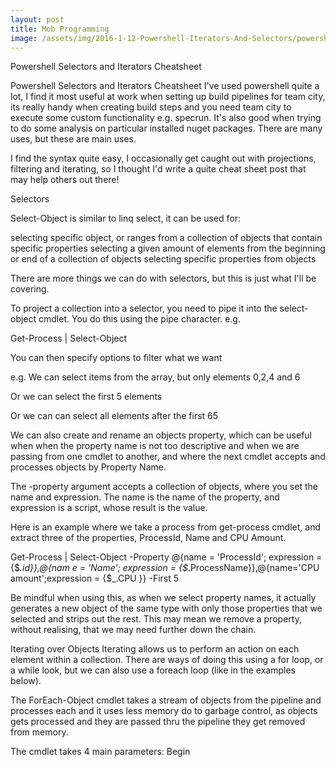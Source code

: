 ```yaml
---
layout: post
title: Mob Programming
image: /assets/img/2016-1-12-Powershell-Iterators-And-Selectors/powershell.jpg
---
```


Powershell Selectors and Iterators Cheatsheet

Powershell Selectors and Iterators Cheatsheet
I've used powershell quite a lot, I find it most useful at work when setting up build pipelines for team city, its really handy when creating build steps and you need team city to execute some custom functionality e.g. specrun. It's also good when trying to do some analysis on particular installed nuget packages. There are many uses, but these are main uses.

 

I find the syntax quite easy, I occasionally get caught out with projections, filtering and iterating, so I thought I'd write a quite cheat sheet post that may help others out there!

Selectors

Select-Object is similar to linq select, it can be used for: 

selecting specific object, or ranges from a collection of objects that contain specific properties
selecting a given amount of elements from the beginning or end of a collection of objects
selecting specific properties from objects

There are more things we can do with selectors, but this is just what I'll be covering.

To project a collection into a selector, you need to pipe it into the select-object cmdlet. You do this using the pipe character. e.g.

Get-Process | Select-Object

You can then specify options to filter what we want


e.g.
We can select items from the array, but only elements 0,2,4 and 6




Or we can select the first 5 elements




Or we can can select all elements after the first 65




We can also create and rename an objects property, which can be useful when when the property name is not too descriptive and when we are passing from one cmdlet to another, and where the next cmdlet accepts and processes objects by Property Name.

The -property argument accepts a collection of objects, where you set the name and expression. The name is the name of the property, and expression is a script, whose result is the value.

Here is an example where we take a process from get-process cmdlet, and extract three of the properties, ProcessId, Name and CPU Amount.

Get-Process | Select-Object -Property @{name = 'ProcessId'; expression = {$_.id}},@{nam
e = 'Name'; expression = {$_.ProcessName}},@{name='CPU amount';expression = {$_.CPU }} -First 5



Be mindful when using this, as when we select property names, it actually generates a new object of the same type with only those properties that we selected and strips out the rest. This may mean we remove a property, without realising, that we may need further down the chain.


Iterating over Objects
Iterating allows us to perform an action on each element within a collection. There are ways of doing this using a for loop, or a while look, but we can also use a foreach loop (like in the examples below).

The ForEach-Object cmdlet takes a stream of objects from the pipeline and processes each and it uses less memory do to garbage control, as objects gets processed and they are passed thru the pipeline they get removed from memory.


The cmdlet takes 4 main parameters:
Begin <Script block> executed before processing all objects 
Process <Script block> executed per each object being processed 
End <Script block > to be executed after all objects have been processing all objects. 



To skip to the next object to be process in ForEach-Object the keyword Continue is used.
For exiting the loop inside of a ForEach-Object the break keyword is used.



Share this article:
